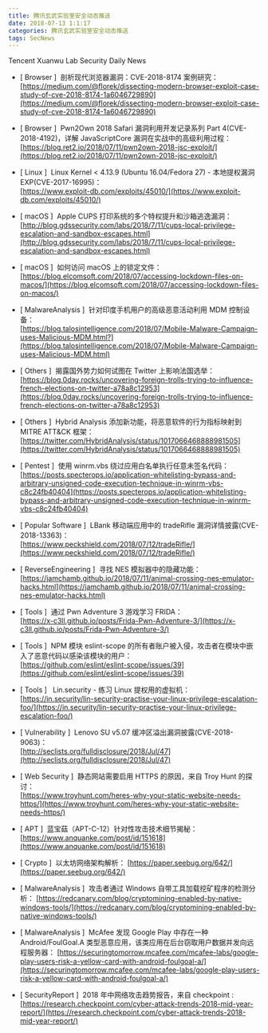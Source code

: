 ```yaml
---
title: 腾讯玄武实验室安全动态推送
date: 2018-07-13 1:1:17
categories: 腾讯玄武实验室安全动态推送
tags: SecNews
---
```


Tencent Xuanwu Lab Security Daily News  
* [ Browser ]  剖析现代浏览器漏洞：CVE-2018-8174 案例研究：   
[https://medium.com/@florek/dissecting-modern-browser-exploit-case-study-of-cve-2018-8174-1a6046729890](https://medium.com/@florek/dissecting-modern-browser-exploit-case-study-of-cve-2018-8174-1a6046729890)  

* [ Browser ]  Pwn2Own 2018 Safari 漏洞利用开发记录系列 Part 4(CVE-2018-4192)，详解 JavaScriptCore 漏洞在实战中的高级利用过程：   
[https://blog.ret2.io/2018/07/11/pwn2own-2018-jsc-exploit/](https://blog.ret2.io/2018/07/11/pwn2own-2018-jsc-exploit/)  

* [ Linux ]  Linux Kernel &lt; 4.13.9 (Ubuntu 16.04/Fedora 27) - 本地提权漏洞EXP(CVE-2017-16995)：   
[https://www.exploit-db.com/exploits/45010/](https://www.exploit-db.com/exploits/45010/)  

* [ macOS ]  Apple CUPS 打印系统的多个特权提升和沙箱逃逸漏洞：   
[http://blog.gdssecurity.com/labs/2018/7/11/cups-local-privilege-escalation-and-sandbox-escapes.html](http://blog.gdssecurity.com/labs/2018/7/11/cups-local-privilege-escalation-and-sandbox-escapes.html)  

* [ macOS ]  如何访问 macOS 上的锁定文件：   
[https://blog.elcomsoft.com/2018/07/accessing-lockdown-files-on-macos/](https://blog.elcomsoft.com/2018/07/accessing-lockdown-files-on-macos/)  

* [ MalwareAnalysis ]  针对印度手机用户的高级恶意活动利用 MDM 控制设备：   
[https://blog.talosintelligence.com/2018/07/Mobile-Malware-Campaign-uses-Malicious-MDM.html?](https://blog.talosintelligence.com/2018/07/Mobile-Malware-Campaign-uses-Malicious-MDM.html)  

* [ Others ]  揭露国外势力如何试图在 Twitter 上影响法国选举：   
[https://blog.0day.rocks/uncovering-foreign-trolls-trying-to-influence-french-elections-on-twitter-a78a8c12953](https://blog.0day.rocks/uncovering-foreign-trolls-trying-to-influence-french-elections-on-twitter-a78a8c12953)  

* [ Others ]  Hybrid Analysis 添加新功能，将恶意软件的行为指标映射到 MITRE ATT&amp;CK 框架：   
[https://twitter.com/HybridAnalysis/status/1017066468888981505](https://twitter.com/HybridAnalysis/status/1017066468888981505)  

* [ Pentest ]  使用 winrm.vbs 绕过应用白名单执行任意未签名代码：   
[https://posts.specterops.io/application-whitelisting-bypass-and-arbitrary-unsigned-code-execution-technique-in-winrm-vbs-c8c24fb40404](https://posts.specterops.io/application-whitelisting-bypass-and-arbitrary-unsigned-code-execution-technique-in-winrm-vbs-c8c24fb40404)  

* [ Popular Software ]  LBank 移动端应用中的 tradeRifle 漏洞详情披露(CVE-2018-13363)：   
[https://www.peckshield.com/2018/07/12/tradeRifle/](https://www.peckshield.com/2018/07/12/tradeRifle/)  

* [ ReverseEngineering ]  寻找 NES 模拟器中的隐藏功能：   
[https://jamchamb.github.io/2018/07/11/animal-crossing-nes-emulator-hacks.html](https://jamchamb.github.io/2018/07/11/animal-crossing-nes-emulator-hacks.html)  

* [ Tools ]  通过 Pwn Adventure 3 游戏学习 FRIDA：   
[https://x-c3ll.github.io/posts/Frida-Pwn-Adventure-3/](https://x-c3ll.github.io/posts/Frida-Pwn-Adventure-3/)  

* [ Tools ]  NPM 模块 eslint-scope 的所有者账户被入侵，攻击者在模块中嵌入了恶意代码以感染该模块的用户：   
[https://github.com/eslint/eslint-scope/issues/39](https://github.com/eslint/eslint-scope/issues/39)  

* [ Tools ]   Lin.security - 练习 Linux 提权用的虚拟机： 
[https://in.security/lin-security-practise-your-linux-privilege-escalation-foo/](https://in.security/lin-security-practise-your-linux-privilege-escalation-foo/)  

* [ Vulnerability ]  Lenovo SU v5.07 缓冲区溢出漏洞披露(CVE-2018-9063)：   
[http://seclists.org/fulldisclosure/2018/Jul/47](http://seclists.org/fulldisclosure/2018/Jul/47)  

* [ Web Security ]  静态网站需要启用 HTTPS 的原因，来自 Troy Hunt 的探讨：   
[https://www.troyhunt.com/heres-why-your-static-website-needs-https/](https://www.troyhunt.com/heres-why-your-static-website-needs-https/)  

* [ APT ]  蓝宝菇（APT-C-12）针对性攻击技术细节揭秘： 
[https://www.anquanke.com/post/id/151618](https://www.anquanke.com/post/id/151618)  

* [ Crypto ]  以太坊网络架构解析： 
[https://paper.seebug.org/642/](https://paper.seebug.org/642/)  

* [ MalwareAnalysis ]  攻击者通过 Windows 自带工具加载挖矿程序的检测分析： 
[https://redcanary.com/blog/cryptomining-enabled-by-native-windows-tools/](https://redcanary.com/blog/cryptomining-enabled-by-native-windows-tools/)  

* [ MalwareAnalysis ]  McAfee 发现 Google Play 中存在一种 Android/FoulGoal.A 类型恶意应用，该类应用在后台窃取用户数据并发向远程服务器： 
[https://securingtomorrow.mcafee.com/mcafee-labs/google-play-users-risk-a-yellow-card-with-android-foulgoal-a/](https://securingtomorrow.mcafee.com/mcafee-labs/google-play-users-risk-a-yellow-card-with-android-foulgoal-a/)  

* [ SecurityReport ]  2018 年中网络攻击趋势报告，来自 checkpoint : 
[https://research.checkpoint.com/cyber-attack-trends-2018-mid-year-report/](https://research.checkpoint.com/cyber-attack-trends-2018-mid-year-report/)  

